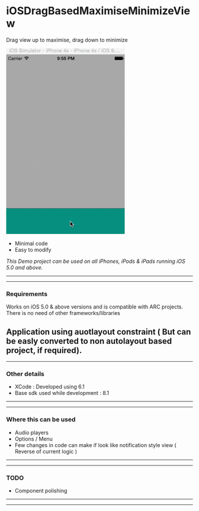 # iOSDragBasedMaximiseMinimizeView
Drag view up to maximise, drag down to minimize



![      ](\DraggToMaximizeView.gif "") 


* Minimal code 
* Easy to modify 

<em>This Demo project can be used on all iPhones, iPods & iPads running iOS 5.0 and above.</em>

---
---


### Requirements

Works on iOS 5.0 & above versions and is compatible with ARC projects. There is no need of other frameworks/libraries

Application using auotlayout constraint ( But can be easly converted to non autolayout based project, if required).
---
---

### Other details

* XCode : Developed using 6.1
* Base sdk used while development : 8.1

---
---

### Where this can be used

* Audio players
* Options / Menu
* Few changes in code can make if look like notification style view ( Reverse of current logic ) 

---
---

### TODO

* Component polishing

---
---
